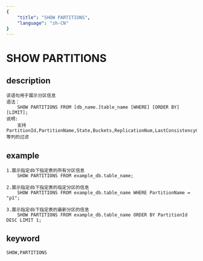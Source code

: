 ```yaml
---
{
    "title": "SHOW PARTITIONS",
    "language": "zh-CN"
}
---
```


<!-- 
Licensed to the Apache Software Foundation (ASF) under one
or more contributor license agreements.  See the NOTICE file
distributed with this work for additional information
regarding copyright ownership.  The ASF licenses this file
to you under the Apache License, Version 2.0 (the
"License"); you may not use this file except in compliance
with the License.  You may obtain a copy of the License at

  http://www.apache.org/licenses/LICENSE-2.0

Unless required by applicable law or agreed to in writing,
software distributed under the License is distributed on an
"AS IS" BASIS, WITHOUT WARRANTIES OR CONDITIONS OF ANY
KIND, either express or implied.  See the License for the
specific language governing permissions and limitations
under the License.
-->

# SHOW PARTITIONS
## description
    该语句用于展示分区信息
    语法：
        SHOW PARTITIONS FROM [db_name.]table_name [WHERE] [ORDER BY] [LIMIT];
    说明:
        支持PartitionId,PartitionName,State,Buckets,ReplicationNum,LastConsistencyCheckTime等列的过滤 

## example
    1.展示指定db下指定表的所有分区信息
        SHOW PARTITIONS FROM example_db.table_name;
        
    2.展示指定db下指定表的指定分区的信息
        SHOW PARTITIONS FROM example_db.table_name WHERE PartitionName = "p1";
    
    3.展示指定db下指定表的最新分区的信息        
        SHOW PARTITIONS FROM example_db.table_name ORDER BY PartitionId DESC LIMIT 1;
## keyword
    SHOW,PARTITIONS
